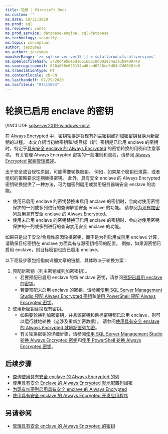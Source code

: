 ```yaml
---
title: 轮换 | Microsoft Docs
ms.custom: ''
ms.date: 10/31/2019
ms.prod: sql
ms.reviewer: vanto
ms.prod_service: database-engine, sql-database
ms.technology: security
ms.topic: conceptual
author: jaszymas
ms.author: jaszymas
monikerRange: '>= sql-server-ver15 || = sqlallproducts-allversions'
ms.openlocfilehash: 5420d49b6e5d165168610d002424e3a3b9499748
ms.sourcegitcommit: 620a868e623134ad6ced6728ce9d03d7d0038fe0
ms.translationtype: HT
ms.contentlocale: zh-CN
ms.lasthandoff: 07/29/2020
ms.locfileid: "87411053"
---
```

# <a name="rotate-enclave-enabled-keys"></a>轮换已启用 enclave 的密钥
[!INCLUDE [sqlserver2019-windows-only](../../../includes/applies-to-version/sqlserver2019-windows-only.md)]

在 Always Encrypted 中，密钥轮换是将现有列主密钥或列加密密钥替换为新密钥的过程。 本文介绍当初始密钥和/或目标（新）密钥是已启用 enclave 的密钥时，特定于[具有安全 enclave 的 Always Encrypted](always-encrypted-enclaves.md) 的密钥轮换的用例和注意事项。 有关管理 Always Encrypted 密钥的一般准则和流程，请参阅 [Always Encrypted 密钥管理概述](overview-of-key-management-for-always-encrypted.md)。 

出于安全或合规性原因，可能需要轮换密钥。 例如，如果某个密钥已泄露，或者组织的策略要求定期替换密钥。 此外，具有安全 enclave 的 Always Encrypted 密钥轮换提供了一种方法，可为加密列启用或禁用服务器端安全 enclave 的功能。
- 使用已启用 enclave 的密钥替换未启用 enclave 的密钥时，会向对使用密钥保护的一列或多列进行的查询解锁安全 enclave 的功能。 请参阅[为现有加密列启用具有安全 enclave 的 Always Encrypted](always-encrypted-enclaves-enable-for-encrypted-columns.md)。
 - 使用未启用 enclave 的密钥替换已启用 enclave 的密钥时，会向对使用密钥保护的一列或多列进行的查询禁用安全 enclave 的功能。

如果只是出于安全/合规性原因轮换密钥，而不是为列启用或禁用 enclave 计算，请确保目标密钥在 enclave 方面具有与源密钥相同的配置。 例如，如果源密钥已启用 enclave，则目标密钥也应已启用 enclave。

以下高级步骤包括指向详细文章的链接，具体取决于轮换方案：

1. 预配新密钥（列主密钥或列加密密钥）。
    - 若要预配已启用 enclave 的新 enclave 密钥，请参阅[预配已启用 enclave 的密钥](always-encrypted-enclaves-provision-keys.md)。
    - 若要预配未启用 enclave 的密钥，请参阅[使用 SQL Server Management Studio 预配 Always Encrypted 密钥](configure-always-encrypted-keys-using-ssms.md)和[使用 PowerShell 预配 Always Encrypted 密钥](configure-always-encrypted-keys-using-powershell.md)。
2. 使用新密钥替换现有密钥。
    - 如果要轮换列加密密钥，并且源密钥和目标密钥都已启用 enclave，则可以运行就地轮换（这涉及重新加密数据）。 请参阅[使用具有安全 enclave 的 Always Encrypted 就地配置列加密](always-encrypted-enclaves-configure-encryption.md)。
    - 有关轮换密钥的详细步骤，请参阅[使用 SQL Server Management Studio 轮换 Always Encrypted 密钥](rotate-always-encrypted-keys-using-ssms.md)和[使用 PowerShell 轮换 Always Encrypted 密钥](rotate-always-encrypted-keys-using-powershell.md)。

    
## <a name="next-steps"></a>后续步骤
- [查询使用具有安全 enclave 的 Always Encrypted 的列](always-encrypted-enclaves-query-columns.md)
- [使用具有安全 Enclave 的 Always Encrypted 就地配置列加密](always-encrypted-enclaves-configure-encryption.md)
- [为现有加密列启用具有安全 enclave 的 Always Encrypted](always-encrypted-enclaves-enable-for-encrypted-columns.md)
- [使用具有安全 enclave 的 Always Encrypted 开发应用程序](always-encrypted-enclaves-client-development.md)  

## <a name="see-also"></a>另请参阅  
- [管理具有安全 enclave 的 Always Encrypted 的密钥](always-encrypted-enclaves-manage-keys.md)

